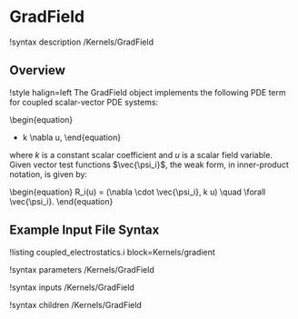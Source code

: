 # GradField

!syntax description /Kernels/GradField

## Overview

!style halign=left
The GradField object implements the following PDE term for coupled
scalar-vector PDE systems:

\begin{equation}
  - k \nabla u,
\end{equation}

where $k$ is a constant scalar coefficient and  $u$ is a scalar field variable.
Given vector test functions $\vec{\psi_i}$, the weak form, in inner-product
notation, is given by:

\begin{equation}
  R_i(u) = (\nabla \cdot \vec{\psi_i}, k u) \quad \forall \vec{\psi_i}.
\end{equation}

## Example Input File Syntax

!listing coupled_electrostatics.i block=Kernels/gradient

!syntax parameters /Kernels/GradField

!syntax inputs /Kernels/GradField

!syntax children /Kernels/GradField

